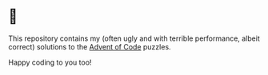 # 🎄

This repository contains my (often ugly and with terrible performance, albeit correct) solutions to the [Advent of Code](https://adventofcode.com/) puzzles.

Happy coding to you too!